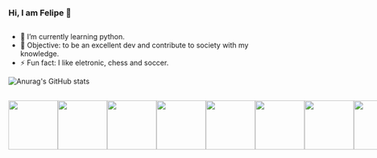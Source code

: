 ### Hi, I am Felipe 👋
##
- 🌱 I’m currently learning python.
- 🎯 Objective: to be an excellent dev and contribute to society with my knowledge.
- ⚡ Fun fact: I like eletronic, chess and soccer.

![Anurag's GitHub stats](https://github-readme-stats.vercel.app/api?username=FelipeBatistadosSantos&show_icons=true&theme=tokyonight)
##
<div style="display:flex" >
  <img style="height:7em; widht:7em; top:1em" src="https://cdn.jsdelivr.net/gh/devicons/devicon@latest/icons/python/python-original.svg" />
  <img style="height:7em; widht:7em; top:1em" src="https://cdn.jsdelivr.net/gh/devicons/devicon@latest/icons/django/django-plain.svg" />
  <img style="height:7em; widht:7em; top:1em" src="https://cdn.jsdelivr.net/gh/devicons/devicon@latest/icons/linux/linux-original.svg" />
  <img style="height:7em; widht:7em; top:1em" src="https://cdn.jsdelivr.net/gh/devicons/devicon@latest/icons/html5/html5-original.svg" />
  <img style="height:7em; widht:7em; top:1em" src="https://cdn.jsdelivr.net/gh/devicons/devicon@latest/icons/css3/css3-original.svg" />
  <img style="height:7em; widht:7em; top:1em" src="https://cdn.jsdelivr.net/gh/devicons/devicon@latest/icons/sqlite/sqlite-original.svg" />
  <img style="height:7em; widht:7em; top:1em" src="https://cdn.jsdelivr.net/gh/devicons/devicon@latest/icons/git/git-original.svg" />   
  <img style="height:7em; widht:7em; top:1em" src="https://cdn.jsdelivr.net/gh/devicons/devicon@latest/icons/github/github-original.svg" />         
</div>  
          
